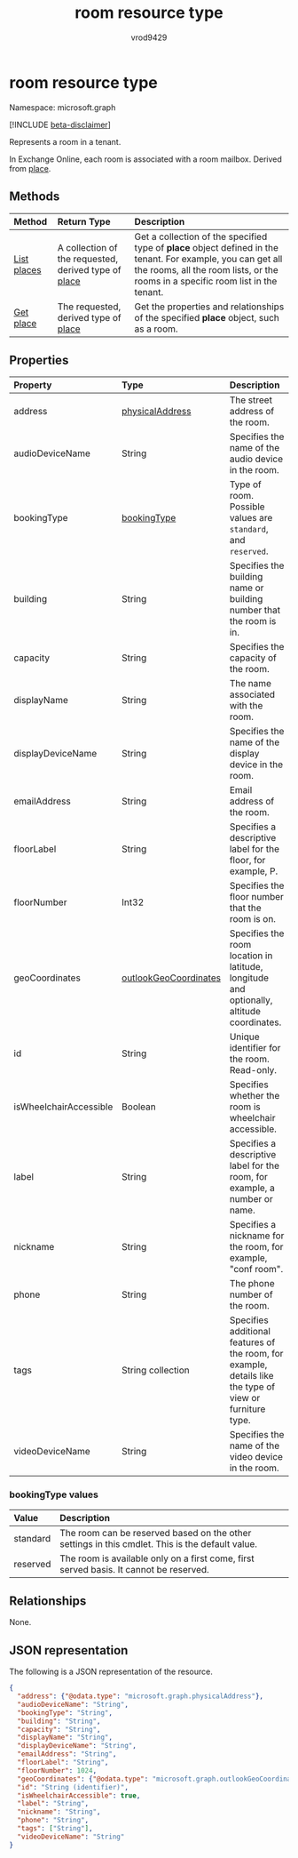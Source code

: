 ﻿---
title: "room resource type"
description: "Specifies the properties of a room in a tenant."
localization_priority: Normal
author: "vrod9429"
ms.prod: "outlook"
doc_type: "resourcePageType"
---

# room resource type

Namespace: microsoft.graph

[!INCLUDE [beta-disclaimer](../../includes/beta-disclaimer.md)]

Represents a room in a tenant. 

In Exchange Online, each room is associated with a room mailbox. Derived from [place](place.md).

## Methods

| Method                              | Return Type                                                      | Description                                                                                                                                                                                       |
| :---------------------------------- | :--------------------------------------------------------------- | :------------------------------------------------------------------------------------------------------------------------------------------------------------------------------------------------ |
| [List places](../api/place-list.md) | A collection of the requested, derived type of [place](place.md) | Get a collection of the specified type of **place** object defined in the tenant. For example, you can get all the rooms, all the room lists, or the rooms in a specific room list in the tenant. |
| [Get place](../api/place-get.md)    | The requested, derived type of [place](place.md)                 | Get the properties and relationships of the specified **place** object, such as a room.                                                                                                           |

## Properties

| Property               | Type                                              | Description                                                                                              |
| :--------------------- | :------------------------------------------------ | :------------------------------------------------------------------------------------------------------- |
| address                | [physicalAddress](physicaladdress.md)             | The street address of the room.                                                                          |
| audioDeviceName        | String                                            | Specifies the name of the audio device in the room.                                                      |
| bookingType            | [bookingType](#bookingtype-values)                | Type of room. Possible values are `standard`, and `reserved`.                                            |
| building               | String                                            | Specifies the building name or building number that the room is in.                                      |
| capacity               | String                                            | Specifies the capacity of the room.                                                                      |
| displayName            | String                                            | The name associated with the room.                                                                       |
| displayDeviceName      | String                                            | Specifies the name of the display device in the room.                                                    |
| emailAddress           | String                                            | Email address of the room.                                                                               |
| floorLabel             | String                                            | Specifies a descriptive label for the floor, for example, P.                                             |
| floorNumber            | Int32                                             | Specifies the floor number that the room is on.                                                          |
| geoCoordinates         | [outlookGeoCoordinates](outlookgeocoordinates.md) | Specifies the room location in latitude, longitude and optionally, altitude coordinates.                 |
| id                     | String                                            | Unique identifier for the room. Read-only.                                                               |
| isWheelchairAccessible | Boolean                                           | Specifies whether the room is wheelchair accessible.                                                     |
| label                  | String                                            | Specifies a descriptive label for the room, for example, a number or name.                               |
| nickname               | String                                            | Specifies a nickname for the room, for example, "conf room".                                             |
| phone                  | String                                            | The phone number of the room.                                                                            |
| tags                   | String collection                                 | Specifies additional features of the room, for example, details like the type of view or furniture type. |
| videoDeviceName        | String                                            | Specifies the name of the video device in the room.                                                      |

### bookingType values

| Value    | Description                                                                                     |
| :------- | :---------------------------------------------------------------------------------------------- |
| standard | The room can be reserved based on the other settings in this cmdlet. This is the default value. |
| reserved | The room is available only on a first come, first served basis. It cannot be reserved.          |

## Relationships

None.

## JSON representation

The following is a JSON representation of the resource.

<!-- {
  "blockType": "resource",
  "optionalProperties": [

  ],
  "@odata.type": "microsoft.graph.room",
  "baseType": ""
}-->

```json
{
  "address": {"@odata.type": "microsoft.graph.physicalAddress"},
  "audioDeviceName": "String",
  "bookingType": "String",
  "building": "String",
  "capacity": "String",
  "displayName": "String",
  "displayDeviceName": "String",
  "emailAddress": "String",
  "floorLabel": "String",
  "floorNumber": 1024,
  "geoCoordinates": {"@odata.type": "microsoft.graph.outlookGeoCoordinates"},
  "id": "String (identifier)",
  "isWheelchairAccessible": true,
  "label": "String",
  "nickname": "String",
  "phone": "String",
  "tags": ["String"],
  "videoDeviceName": "String"
}
```

<!-- uuid: 16cd6b66-4b1a-43a1-adaf-3a886856ed98
2019-02-04 14:57:30 UTC -->

<!-- {
  "type": "#page.annotation",
  "description": "room resource",
  "keywords": "",
  "section": "documentation",
  "tocPath": ""
}-->
